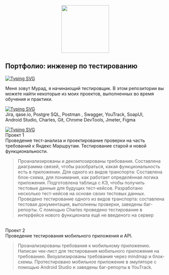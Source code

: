 <div id="header" align="center">
  <img src="https://uploads-ssl.webflow.com/642cdb132c5d45bcf6851404/645d3c4b7fa6668c2efc0242_601cce3f990daac6e765c3b0_History-of-Email-1-edited-1.png" width="150"/>
</div>

<h2>Портфолио: инженер по тестированию</h2>
<a href="https://git.io/typing-svg"><img src="https://readme-typing-svg.herokuapp.com?font=Arial&pause=1000&color=000000&background=43434300&random=false&width=435&lines=Обо+мне" alt="Typing SVG" /></a>

Меня зовут Мурад, я начинающий тестировщик.
В этом репозитории вы можете найти некоторые из моих проектов, выполненных во время обучения и практики. 
 <br>

<a href="https://git.io/typing-svg"><img src="https://readme-typing-svg.herokuapp.com?font=Arial&pause=1000&color=000000&background=43434300&random=false&width=435&lines=%D0%9D%D0%B0%D0%B2%D1%8B%D0%BA%D0%B8+%D0%B8+%D1%82%D0%B5%D1%85%D0%BD%D0%BE%D0%BB%D0%BE%D0%B3%D0%B8%D0%B8" alt="Typing SVG" /></a>  
Jira, qase.io, Postgre SQL, Postman , Swagger, YouTrack, SoapUI,<br> Android Studio, Charles, Git, Chrome DevTools, Jmeter, Figma

<a href="https://git.io/typing-svg"><img src="https://readme-typing-svg.herokuapp.com?font=Arial&pause=1000&color=000000&background=43434300&random=false&width=435&lines=%D0%9F%D1%80%D0%BE%D0%B5%D0%BA%D1%82%D1%8B" alt="Typing SVG" /></a>  
Проект 1<br>
Проведение тест-анализа и проектирование проверки на часть требований к Яндекс Маршрутам. Тестирование старой и новой функциональности.
    <blockquote>Проанализированы и декомпозированы требования.
    Составлена диаграмма связей, чтобы разобраться, какая функциональность есть в приложении.
    Для одного из видов транспорта:
    Составлена блок-схема, для понимания, как работает определённая логика приложения.
    Подготовлена таблица с КЭ, чтобы получить тестовые данные для будущих тест-кейсов.
    Разработано несколько тест-кейсов на основе своих тестовых данных.
    Проведено тестирование одного из видов транспорта: составлена тестовая документация, выполнены проверки, заведены баг-репорты.
    С помощью Charles проведено тестирование в интерфейсе нового функционала ещё не введеного на сервер</blockquote> <br>
    Проект 2<br>
Проведение тестирования мобильного приложения и API.
    <blockquote>Проанализированы требования к мобильному приложению.
    Написан чек-лист для тестирования мобильного приложения на требованию. Визуализированы требования через mindmap и блок-схемы.
    Протестировано мобильное приложение в эмуляторе с помощью Android Studio и заведены баг-репорты в YouTrack.</blockquote> <br>
